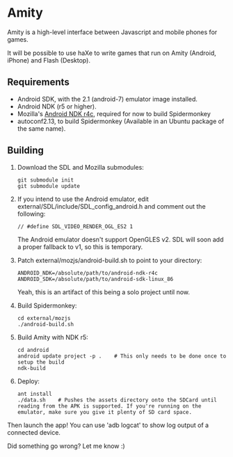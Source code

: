 Amity
=====

Amity is a high-level interface between Javascript and mobile phones for games.

It will be possible to use haXe to write games that run on Amity (Android, iPhone) and Flash (Desktop).

Requirements
------------

* Android SDK, with the 2.1 (android-7) emulator image installed.
* Android NDK (r5 or higher).
* Mozilla's [Android NDK r4c](http://ftp.mozilla.org/pub/mozilla.org/mobile/source/android-ndk-r4c-0moz3.tar.bz2), required for now to build Spidermonkey
* autoconf2.13, to build Spidermonkey (Available in an Ubuntu package of the same name).

Building
--------

1.  Download the SDL and Mozilla submodules:

        git submodule init
        git submodule update

2.  If you intend to use the Android emulator, edit external/SDL/include/SDL_config_android.h and comment out the following:

        // #define SDL_VIDEO_RENDER_OGL_ES2 1

    The Android emulator doesn't support OpenGLES v2. SDL will soon add a proper fallback to v1, so this is temporary.

3.  Patch external/mozjs/android-build.sh to point to your directory:

        ANDROID_NDK=/absolute/path/to/android-ndk-r4c
        ANDROID_SDK=/absolute/path/to/android-sdk-linux_86

    Yeah, this is an artifact of this being a solo project until now.

4.  Build Spidermonkey:

        cd external/mozjs
        ./android-build.sh

5.  Build Amity with NDK r5:

        cd android
        android update project -p .    # This only needs to be done once to setup the build
        ndk-build

6.  Deploy:

        ant install
        ./data.sh    # Pushes the assets directory onto the SDCard until reading from the APK is supported. If you're running on the emulator, make sure you give it plenty of SD card space.

Then launch the app! You can use 'adb logcat' to show log output of a connected device.

Did something go wrong? Let me know :)
